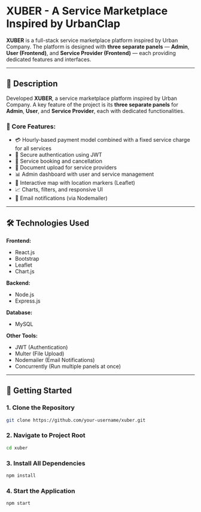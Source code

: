 # XUBER - A Service Marketplace Inspired by UrbanClap

**XUBER** is a full-stack service marketplace platform inspired by Urban Company. The platform is designed with **three separate panels** — **Admin**, **User (Frontend)**, and **Service Provider (Frontend)** — each providing dedicated features and interfaces.

---

## 📌 Description

Developed **XUBER**, a service marketplace platform inspired by Urban Company. A key feature of the project is its **three separate panels** for **Admin**, **User**, and **Service Provider**, each with dedicated functionalities.

### 🔑 Core Features:
- 💳 Hourly-based payment model combined with a fixed service charge for all services
- 🔐 Secure authentication using JWT
- 📅 Service booking and cancellation
- 📄 Document upload for service providers
- 📊 Admin dashboard with user and service management
- 📍 Interactive map with location markers (Leaflet)
- 📈 Charts, filters, and responsive UI
- 📧 Email notifications (via Nodemailer)

---

## 🛠 Technologies Used

**Frontend:**
- React.js
- Bootstrap
- Leaflet
- Chart.js

**Backend:**
- Node.js
- Express.js

**Database:**
- MySQL

**Other Tools:**
- JWT (Authentication)
- Multer (File Upload)
- Nodemailer (Email Notifications)
- Concurrently (Run multiple panels at once)

---

## 🚀 Getting Started

### 1. Clone the Repository
```bash
git clone https://github.com/your-username/xuber.git
```
### 2. Navigate to Project Root
```bash
cd xuber
```
### 3. Install All Dependencies
```bash
npm install
```
### 4. Start the Application
```bash
npm start
```

